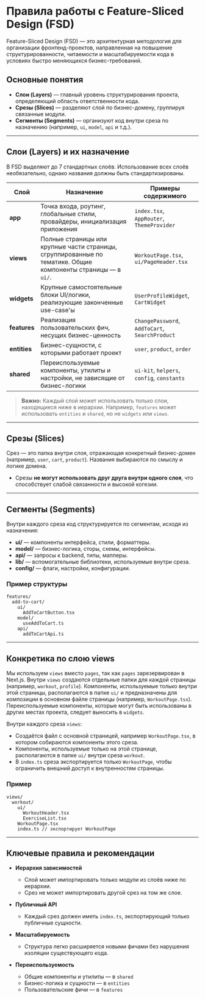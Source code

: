 # Правила работы с Feature-Sliced Design (FSD)

Feature-Sliced Design (FSD) — это архитектурная методология для организации фронтенд-проектов, направленная на повышение структурированности, читаемости и масштабируемости кода в условиях быстро меняющихся бизнес-требований.

## Основные понятия

* **Слои (Layers)** — главный уровень структурирования проекта, определяющий область ответственности кода.
* **Срезы (Slices)** — разделяют слой по бизнес-домену, группируя связанные модули.
* **Сегменты (Segments)** — организуют код внутри среза по назначению (например, `ui`, `model`, `api` и т.д.).

---

## Слои (Layers) и их назначение

В FSD выделяют до 7 стандартных слоёв. Использование всех слоёв необязательно, однако названия должны быть стандартизированы.

| Слой         | Назначение                                                                                                    | Примеры содержимого                            |
| ------------ | ------------------------------------------------------------------------------------------------------------- | ---------------------------------------------- |
| **app**      | Точка входа, роутинг, глобальные стили, провайдеры, инициализация приложения                                  | `index.tsx`, `AppRouter`, `ThemeProvider`      |
| **views**    | Полные страницы или крупные части страницы, сгруппированные по тематике. Общие компоненты страницы — в `ui/`. | `WorkoutPage.tsx`, `ui/PageHeader.tsx`         |
| **widgets**  | Крупные самостоятельные блоки UI/логики, реализующие законченные use-case'ы                                   | `UserProfileWidget`, `CartWidget`              |
| **features** | Реализация пользовательских фич, несущих бизнес-ценность                                                      | `ChangePassword`, `AddToCart`, `SearchProduct` |
| **entities** | Бизнес-сущности, с которыми работает проект                                                                   | `user`, `product`, `order`                     |
| **shared**   | Переиспользуемые компоненты, утилиты и настройки, не зависящие от бизнес-логики                               | `ui-kit`, `helpers`, `config`, `constants`     |

> **Важно:** Каждый слой может использовать только слои, находящиеся ниже в иерархии. Например, `features` может использовать `entities` и `shared`, но не `widgets` или `views`.

---

## Срезы (Slices)

Срез — это папка внутри слоя, отражающая конкретный бизнес-домен (например, `user`, `cart`, `product`). Названия выбираются по смыслу и логике домена.

* Срезы **не могут использовать друг друга внутри одного слоя**, что способствует слабой связанности и высокой когезии.

---

## Сегменты (Segments)

Внутри каждого среза код структурируется по сегментам, исходя из назначения:

* **ui/** — компоненты интерфейса, стили, форматтеры.
* **model/** — бизнес-логика, сторы, схемы, интерфейсы.
* **api/** — запросы к backend, типы, мапперы.
* **lib/** — вспомогательные библиотеки, используемые внутри среза.
* **config/** — флаги, настройки, конфигурации.

### Пример структуры

```
features/
  add-to-cart/
    ui/
      AddToCartButton.tsx
    model/
      useAddToCart.ts
    api/
      addToCartApi.ts
```

---

## Конкретика по слою views

Мы используем `views` вместо `pages`, так как `pages` зарезервирован в Next.js. Внутри `views` создаются отдельные папки для каждой страницы (например, `workout`, `profile`). Компоненты, используемые только внутри этой страницы, располагаются в папке `ui/` и предназначены для композиции в основном файле страницы (например, `WorkoutPage.tsx`). Переиспользуемые компоненты, которые могут быть использованы в других местах проекта, следует выносить в `widgets`.

Внутри каждого среза `views`:

* Создаётся файл с основной страницей, например `WorkoutPage.tsx`, в котором собираются компоненты этого среза.
* Компоненты, используемые только на этой странице, располагаются в папке `ui/` внутри среза `workout`.
* В `index.ts` среза экспортируется только `WorkoutPage`, чтобы ограничить внешний доступ к внутренностям страницы.

### Пример

```
views/
  workout/
    ui/
      WorkoutHeader.tsx
      ExerciseList.tsx
    WorkoutPage.tsx
    index.ts // экспортирует WorkoutPage
```

---

## Ключевые правила и рекомендации

* **Иерархия зависимостей**

  * Слой может импортировать только модули из слоёв ниже по иерархии.
  * Срез не может импортировать другой срез на том же слое.

* **Публичный API**

  * Каждый срез должен иметь `index.ts`, экспортирующий только публичные сущности.

* **Масштабируемость**

  * Структура легко расширяется новыми фичами без нарушения изоляции существующего кода.

* **Переиспользуемость**

  * Общие компоненты и утилиты — в `shared`
  * Бизнес-логика и сущности — в `entities`
  * Пользовательские фичи — в `features`
